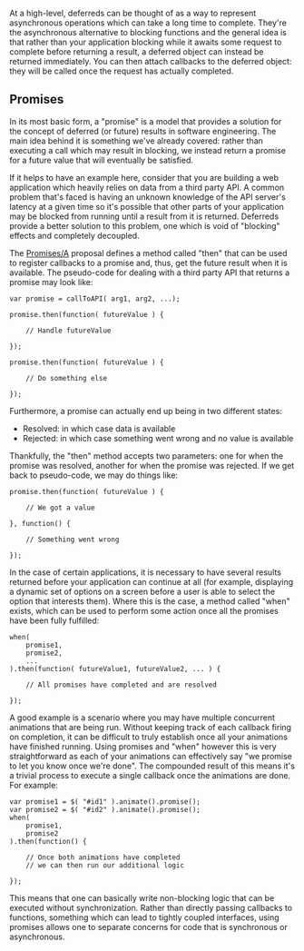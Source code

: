 <script>{
	"title": "Deferreds",
	"level": "advanced",
	"source": "http://msdn.microsoft.com/en-us/magazine/gg723713.aspx",
	"attribution": [
		"Julian Aubourg <j@ubourg.net>",
		"Addy Osmani <addyosmani@gmail.com>",
		"Andree Hansson <peolanha@gmail.com>"
	]
}</script>

At a high-level, deferreds can be thought of as a way to represent asynchronous operations which can take a long time to complete. They're the asynchronous alternative to blocking functions and the general idea is that rather than your application blocking while it awaits some request to complete before returning a result, a deferred object can instead be returned immediately. You can then attach callbacks to the deferred object: they will be called once the request has actually completed.

## Promises

In its most basic form, a "promise" is a model that provides a solution for the concept of deferred (or future) results in software engineering. The main idea behind it is something we've already covered: rather than executing a call which may result in blocking, we instead return a promise for a future value that will eventually be satisfied.

If it helps to have an example here, consider that you are building a web application which heavily relies on data from a third party API. A common problem that's faced is having an unknown knowledge of the API server's latency at a given time so it's possible that other parts of your application may be blocked from running until a result from it is returned. Deferreds provide a better solution to this problem, one which is void of "blocking" effects and completely decoupled.

The [Promises/A](http://wiki.commonjs.org/wiki/Promises/A) proposal defines a method called "then" that can be used to register callbacks to a promise and, thus, get the future result when it is available. The pseudo-code for dealing with a third party API that returns a promise may look like:

```
var promise = callToAPI( arg1, arg2, ...);

promise.then(function( futureValue ) {

	// Handle futureValue

});

promise.then(function( futureValue ) {

	// Do something else

});
```

Furthermore, a promise can actually end up being in two different states:

* Resolved: in which case data is available
* Rejected: in which case something went wrong and no value is available

Thankfully, the "then" method accepts two parameters: one for when the promise was resolved, another for when the promise was rejected. If we get back to pseudo-code, we may do things like:

```
promise.then(function( futureValue ) {

	// We got a value

}, function() {

	// Something went wrong

});
```

In the case of certain applications, it is necessary to have several results returned before your application can continue at all (for example, displaying a dynamic set of options on a screen before a user is able to select the option that interests them). Where this is the case, a method called "when" exists, which can be used to perform some action once all the promises have been fully fulfilled:

```
when(
	promise1,
	promise2,
	...
).then(function( futureValue1, futureValue2, ... ) {

	// All promises have completed and are resolved

});
```

A good example is a scenario where you may have multiple concurrent animations that are being run. Without keeping track of each callback firing on completion, it can be difficult to truly establish once all your animations have finished running. Using promises and "when" however this is very straightforward as each of your animations can effectively say "we promise to let you know once we're done". The compounded result of this means it's a trivial process to execute a single callback once the animations are done. For example:

```
var promise1 = $( "#id1" ).animate().promise();
var promise2 = $( "#id2" ).animate().promise();
when(
	promise1,
	promise2
).then(function() {

	// Once both animations have completed
	// we can then run our additional logic

});
```

This means that one can basically write non-blocking logic that can be executed without synchronization. Rather than directly passing callbacks to functions, something which can lead to tightly coupled interfaces, using promises allows one to separate concerns for code that is synchronous or asynchronous.
